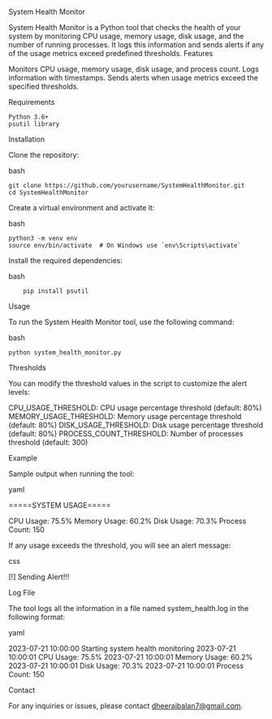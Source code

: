 
System Health Monitor

System Health Monitor is a Python tool that checks the health of your system by monitoring CPU usage, memory usage, disk usage, and the number of running processes. It logs this information and sends alerts if any of the usage metrics exceed predefined thresholds.
Features

 Monitors CPU usage, memory usage, disk usage, and process count.
 Logs information with timestamps.
 Sends alerts when usage metrics exceed the specified thresholds.

Requirements

    Python 3.6+
    psutil library

Installation

Clone the repository:

bash

	git clone https://github.com/yourusername/SystemHealthMonitor.git
	cd SystemHealthMonitor

Create a virtual environment and activate it:

bash

	python3 -m venv env
	source env/bin/activate  # On Windows use `env\Scripts\activate`

Install the required dependencies:

bash

    	pip install psutil

Usage

To run the System Health Monitor tool, use the following command:

bash

	python system_health_monitor.py

Thresholds

You can modify the threshold values in the script to customize the alert levels:

CPU_USAGE_THRESHOLD: CPU usage percentage threshold (default: 80%)
MEMORY_USAGE_THRESHOLD: Memory usage percentage threshold (default: 80%)
DISK_USAGE_THRESHOLD: Disk usage percentage threshold (default: 80%)
PROCESS_COUNT_THRESHOLD: Number of processes threshold (default: 300)

Example

Sample output when running the tool:

yaml

=====SYSTEM USAGE=====

CPU Usage: 75.5%
Memory Usage: 60.2%
Disk Usage: 70.3%
Process Count: 150

If any usage exceeds the threshold, you will see an alert message:

css

[!] Sending Alert!!!

Log File

The tool logs all the information in a file named system_health.log in the following format:

yaml

2023-07-21 10:00:00 Starting system health monitoring
2023-07-21 10:00:01 CPU Usage: 75.5%
2023-07-21 10:00:01 Memory Usage: 60.2%
2023-07-21 10:00:01 Disk Usage: 70.3%
2023-07-21 10:00:01 Process Count: 150

Contact

For any inquiries or issues, please contact dheerajbalan7@gmail.com.
